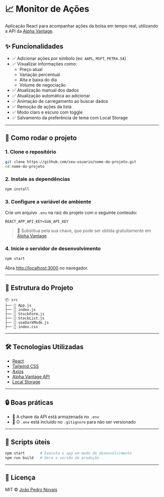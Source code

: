 # 📈 Monitor de Ações

Aplicação React para acompanhar ações da bolsa em tempo real, utilizando a API da [Alpha Vantage](https://www.alphavantage.co/).

## ✨ Funcionalidades

- ✅ Adicionar ações por símbolo (ex: `AAPL`, `MSFT`, `PETR4.SA`)
- ✅ Visualizar informações como:
  - Preço atual
  - Variação percentual
  - Alta e baixa do dia
  - Volume de negociação
- ✅ Atualização manual dos dados
- ✅ Atualização automática ao adicionar
- ✅ Animação de carregamento ao buscar dados
- ✅ Remoção de ações da lista
- ✅ Modo claro e escuro com toggle
- ✅ Salvamento da preferência de tema com Local Storage

---

## 🚀 Como rodar o projeto

### 1. Clone o repositório

```bash
git clone https://github.com/seu-usuario/nome-do-projeto.git
cd nome-do-projeto
```

### 2. Instale as dependências

```bash
npm install
```

### 3. Configure a variável de ambiente

Crie um arquivo `.env` na raiz do projeto com o seguinte conteúdo:

```env
REACT_APP_API_KEY=SUA_API_KEY
```

> 🔐 Substitua pela sua chave, que pode ser obtida gratuitamente em [Alpha Vantage](https://www.alphavantage.co/support/#api-key)

### 4. Inicie o servidor de desenvolvimento

```bash
npm start
```

Abra [http://localhost:3000](http://localhost:3000) no navegador.

---

## 📁 Estrutura do Projeto

```
📦 src
├── 📄 App.js
├── 📄 index.js
├── 📄 StockForm.js
├── 📄 StockList.js
├── 📄 useDarkMode.js
├── 📄 index.css
```

---

## 🛠 Tecnologias Utilizadas

- [React](https://reactjs.org/)
- [Tailwind CSS](https://tailwindcss.com/)
- [Axios](https://axios-http.com/)
- [Alpha Vantage API](https://www.alphavantage.co/)
- [Local Storage](https://developer.mozilla.org/en-US/docs/Web/API/Window/localStorage)

---

## 🔒 Boas práticas

- 🔐 A chave da API está armazenada no `.env`
- 🚫 O `.env` está incluído no `.gitignore` para não ser versionado

---

## 🧪 Scripts úteis

```bash
npm start       # Executa o app em modo de desenvolvimento
npm run build   # Gera a versão de produção
```

---

## 📄 Licença

MIT © [João Pedro Novais](https://github.com/jopnovais)
